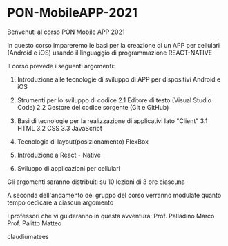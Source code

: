 # PON-MobileAPP-2021

Benvenuti al corso PON Mobile APP 2021

In questo corso impareremo le basi per la creazione di un APP per cellulari (Android e iOS) usando il linguaggio di programmazione REACT-NATIVE

Il corso prevede i seguenti argomenti:

1. Introduzione alle tecnologie di sviluppo di APP per dispositivi Android e iOS

2. Strumenti per lo sviluppo di codice
   2.1 Editore di testo (Visual Studio Code)
   2.2 Gestore del codice sorgente (Git e GitHub)

3. Basi di tecnologie per la realizzazione di applicativi lato "Client"
   3.1 HTML
   3.2 CSS
   3.3 JavaScript

4. Tecnologia di layout(posizionamento) FlexBox

5. Introduzione a React - Native

6. Sviluppo di applicazioni per cellulari

Gli argomenti saranno distribuiti su 10 lezioni di 3 ore ciascuna

A seconda dell'andamento del gruppo del corso verranno modulate quanto tempo dedicare a ciascun argomento

I professori che vi guideranno in questa avventura:
Prof. Palladino Marco
Prof. Palitto Matteo

claudiumatees